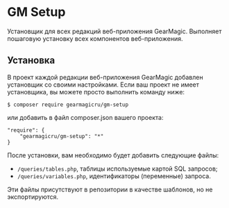 # GM Setup

Установщик для всех редакций веб-приложения GearMagic. Выполняет пошаговую установку всех компонентов веб-приложения.

## Установка

В проект каждой редакции веб-приложения GearMagic добавлен установщик со своими настройками. 
Если ваш проект не имеет установщика, вы можете просто выполнить команду ниже:

```
$ composer require gearmagicru/gm-setup
```

или добавить в файл composer.json вашего проекта:
```
"require": {
	"gearmagicru/gm-setup": "*"
}
```

После установки, вам необходимо будет добавить следующие файлы:
- `/queries/tables.php`, таблицы используемые картой SQL запросов;
- `/queries/variables.php`, идентификаторы (переменные) запроса.

Эти файлы присутствуют в репозитории в качестве шаблонов, но не экспортируются.
